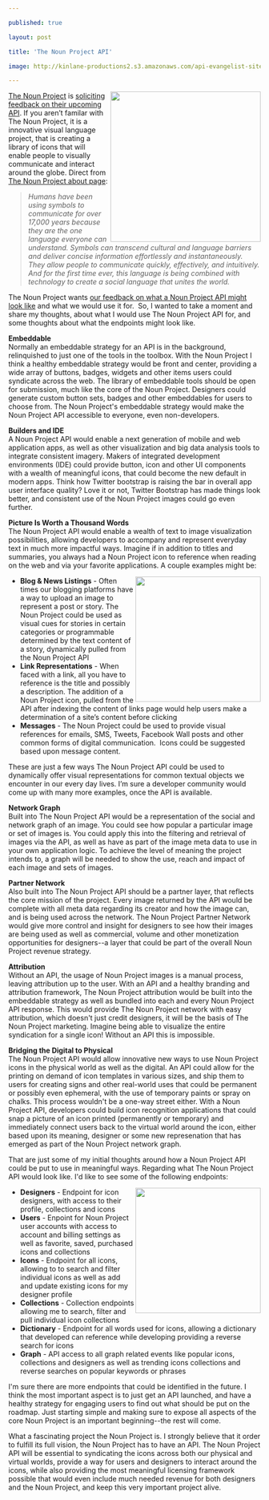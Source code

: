---
published: true
layout: post
title: 'The Noun Project API'
image: http://kinlane-productions2.s3.amazonaws.com/api-evangelist-site/blog/the-noun-project.png
---

<p><a title="The Noun Project" href="http://thenounproject.com/"><img src="https://s3.amazonaws.com/kinlane-productions2/api-evangelist/noun-project/the-noun-project.png" alt="" width="300" align="right" /></a>
<p><a title="The Noun Project" href="http://thenounproject.com/">The Noun Project</a> is <a href="http://thenounproject.com/developers/">soliciting feedback on their upcoming API</a>.  If you aren&rsquo;t familar with The Noun Project, it is a innovative visual language project, that is creating a library of icons that will enable people to visually communicate and interact around the globe. Direct from <a href="http://thenounproject.com/about/">The Noun Project about page</a>:
<blockquote><em>Humans have been using symbols to communicate for over 17,000 years because they are the one language everyone can understand. Symbols can transcend cultural and language barriers and deliver concise information effortlessly and instantaneously. They allow people to communicate quickly, effectively, and intuitively. And for the first time ever, this language is being combined with technology to create a social language that unites the world.</em></blockquote>
<p>The Noun Project wants <a href="http://thenounproject.com/developers/">our feedback on what a Noun Project API might look like</a> and what we would use it for. &nbsp;So, I wanted to take a moment and share my thoughts, about what I would use The Noun Project API for, and some thoughts about what the endpoints might look like.
<p><strong>Embeddable</strong> <br />Normally an embeddable strategy for an API is in the background, relinquished to just one of the tools in the toolbox.  With the Noun Project I think a healthy embeddable strategy would be front and center, providing a wide array of buttons, badges, widgets and other items users could syndicate across the web.  The library of embeddable tools should be open for submission, much like the core of the Noun Project.  Designers could generate custom button sets, badges and other embeddables for users to choose from.  The Noun Project's embeddable strategy would make the Noun Project API accessible to everyone, even non-developers.
<p><strong>Builders and IDE </strong><br />A Noun Project API would enable a next generation of mobile and web application apps, as well as other visualization and big data analysis tools to integrate consistent imagery.  Makers of integrated development environments (IDE) could provide button, icon and other UI components with a wealth of meaningful icons, that could become the new default in modern apps.  Think how Twitter bootstrap is raising the bar in overall app user interface quality?  Love it or not, Twitter Bootstrap has made things look better, and consistent use of the Noun Project images could go even further.
<p><strong>Picture Is Worth a Thousand Words </strong><br />The Noun Project API would enable a wealth of text to image visualization possibilities, allowing developers to accompany and represent everyday text in much more impactful ways.  Imagine if in addition to titles and summaries, you always had a Noun Project icon to reference when reading on the web and via your favorite applications.  A couple examples might be:
<p><a title="The Noun Project" href="http://thenounproject.com/"><img src="https://s3.amazonaws.com/kinlane-productions2/api-evangelist/noun-project/the-noun-project-idea.png" alt="" width="250" align="right" /></a>
<ul class="mainlist">
<li><strong>Blog &amp; News Listings</strong> - Often times our blogging platforms have a way to upload an image to represent a post or story.  The Noun Project could be used as visual cues for stories in certain categories or programmable determined by the text content of a story, dynamically pulled from the Noun Project API</li>
<li><strong>Link Representations</strong> - When faced with a link, all you have to reference is the title and possibly a description.  The addition of a Noun Project icon, pulled from the API after indexing the content of links page would help users make a determination of a site&rsquo;s content before clicking</li>
<li><strong>Messages</strong> - The Noun Project could be used to provide visual references for emails, SMS, Tweets, Facebook Wall posts and other common forms of digital communication. &nbsp;Icons could be suggested based upon message content.</li>
</ul>
<p>These are just a few ways The Noun Project API could be used to dynamically offer visual representations for common textual objects we encounter in our every day lives.  I&rsquo;m sure a developer community would come up with many more examples, once the API is available.
<p><strong>Network Graph</strong><br />Built into The Noun Project API would be a representation of the social and network graph of an image.  You could see how popular a particular image or set of images is.  You could apply this into the filtering and retrieval of images via the API, as well as have as part of the image meta data to use in your own application logic. To achieve the level of meaning the project intends to, a graph will be needed to show the use, reach and impact of each image and sets of images.
<p><strong>Partner Network </strong><br />Also built into The Noun Project API should be a partner layer, that reflects the core mission of the project.  Every image returned by the API would be complete with all meta data regarding its creator and how the image can, and is being used across the network.  The Noun Project Partner Network would give more control and insight for designers to see how their images are being used as well as commercial, volume and other monetization opportunities for designers--a layer that could be part of the overall Noun Project revenue strategy.
<p><strong>Attribution</strong> <br />Without an API, the usage of Noun Project images is a manual process, leaving attribution up to the user.  With an API and a healthy branding and attribution framework, The Noun Project attribution would be built into the embeddable strategy as well as bundled into each and every Noun Project API response.  This would provide The Noun Project network with easy attribution, which doesn't just credit designers, it will be the basis of The Noun Project marketing. Imagine being able to visualize the entire syndication for a single icon! Without an API this is impossible.
<p><strong>Bridging the Digital to Physical </strong><br />The Noun Project API would allow innovative new ways to use Noun Project icons in the physical world as well as the digital.  An API could allow for the printing on demand of icon templates in various sizes, and ship them to users for creating signs and other real-world uses that could be permanent or possibly even ephemeral, with the use of temporary paints or spray on chalks.  This process wouldn't be a one-way street either.  With a Noun Project API, developers could build icon recognition applications that could snap a picture of an icon printed (permanently or temporary) and immediately connect users back to the virtual world around the icon, either based upon its meaning, designer or some new represenation that has emerged as part of the Noun Project network graph.
<p>That are just some of my initial thoughts around how a Noun Project API could be put to use in meaningful ways.  Regarding what The Noun Project API would look like. I'd like to see some of the following endpoints:
<p><a title="The Noun Project" href="http://thenounproject.com/"><img src="https://s3.amazonaws.com/kinlane-productions2/api-evangelist/noun-project/the-noun-project-clicking-heels.jpg" alt="" width="250" align="right" /></a>
<ul class="mainlist">
<li><strong>Designers</strong> - Endpoint for icon designers, with access to their profile, collections and icons&nbsp;</li>
<li><strong>Users</strong> - Enpoint for Noun Project user accounts with access to account and billing settings as well as favorite, saved, purchased icons and collections</li>
<li><strong>Icons</strong> - Endpoint for all icons, allowing to to search and filter individual icons as well as add and update existing icons for my designer profile</li>
<li><strong>Collections</strong> - Collection endpoints allowing me to search, filter and pull individual icon collections</li>
<li><strong>Dictionary</strong> - Endpoint for all words used for icons, allowing a dictionary that developed can reference while developing providing a reverse search for icons</li>
<li><strong>Graph</strong> - API access to all graph related events like popular icons, collections and designers as well as trending icons collections and reverse searches on popular keywords or phrases</li>
</ul>
<p>I'm sure there are more endpoints that could be identified in the future.  I think the most important aspect is to just get an API launched, and have a healthy strategy for engaging users to find out what should be put on the roadmap. Just starting simple and making sure to expose all aspects of the core Noun Project is an important beginning--the rest will come.
<p>What a fascinating project the Noun Project is.  I strongly believe that it order to fulfill its full vision, the Noun Project has to have an API.  The Noun Project API will be essential to syndicating the icons across both our physical and virtual worlds, provide a way for users and designers to interact around the icons, while also providing the most meaningful licensing framework possible that would even include much needed revenue for both designers and the Noun Project, and keep this very important project alive.

